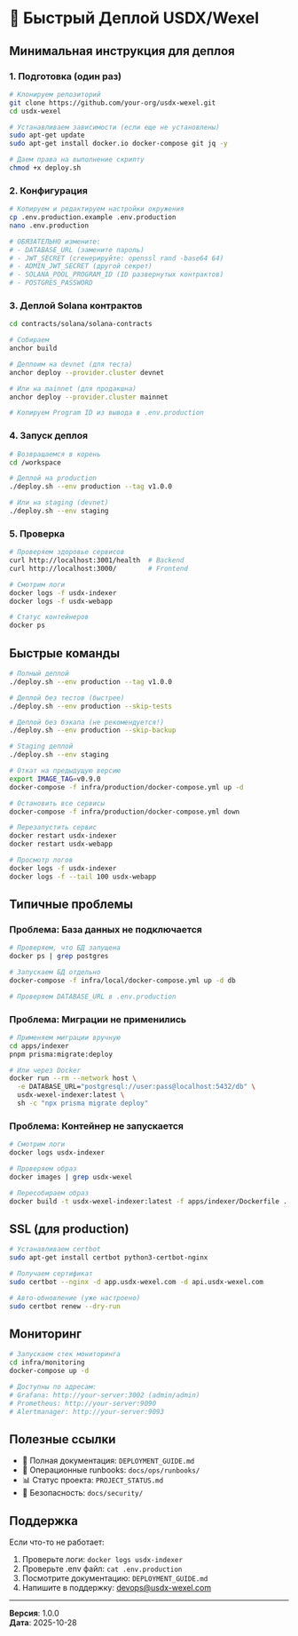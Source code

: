 # 🚀 Быстрый Деплой USDX/Wexel

## Минимальная инструкция для деплоя

### 1. Подготовка (один раз)

```bash
# Клонируем репозиторий
git clone https://github.com/your-org/usdx-wexel.git
cd usdx-wexel

# Устанавливаем зависимости (если еще не установлены)
sudo apt-get update
sudo apt-get install docker.io docker-compose git jq -y

# Даем права на выполнение скрипту
chmod +x deploy.sh
```

### 2. Конфигурация

```bash
# Копируем и редактируем настройки окружения
cp .env.production.example .env.production
nano .env.production

# ОБЯЗАТЕЛЬНО измените:
# - DATABASE_URL (замените пароль)
# - JWT_SECRET (сгенерируйте: openssl rand -base64 64)
# - ADMIN_JWT_SECRET (другой секрет)
# - SOLANA_POOL_PROGRAM_ID (ID развернутых контрактов)
# - POSTGRES_PASSWORD
```

### 3. Деплой Solana контрактов

```bash
cd contracts/solana/solana-contracts

# Собираем
anchor build

# Деплоим на devnet (для теста)
anchor deploy --provider.cluster devnet

# Или на mainnet (для продакшна)
anchor deploy --provider.cluster mainnet

# Копируем Program ID из вывода в .env.production
```

### 4. Запуск деплоя

```bash
# Возвращаемся в корень
cd /workspace

# Деплой на production
./deploy.sh --env production --tag v1.0.0

# Или на staging (devnet)
./deploy.sh --env staging
```

### 5. Проверка

```bash
# Проверяем здоровье сервисов
curl http://localhost:3001/health  # Backend
curl http://localhost:3000/        # Frontend

# Смотрим логи
docker logs -f usdx-indexer
docker logs -f usdx-webapp

# Статус контейнеров
docker ps
```

## Быстрые команды

```bash
# Полный деплой
./deploy.sh --env production --tag v1.0.0

# Деплой без тестов (быстрее)
./deploy.sh --env production --skip-tests

# Деплой без бэкапа (не рекомендуется!)
./deploy.sh --env production --skip-backup

# Staging деплой
./deploy.sh --env staging

# Откат на предыдущую версию
export IMAGE_TAG=v0.9.0
docker-compose -f infra/production/docker-compose.yml up -d

# Остановить все сервисы
docker-compose -f infra/production/docker-compose.yml down

# Перезапустить сервис
docker restart usdx-indexer
docker restart usdx-webapp

# Просмотр логов
docker logs -f usdx-indexer
docker logs -f --tail 100 usdx-webapp
```

## Типичные проблемы

### Проблема: База данных не подключается

```bash
# Проверяем, что БД запущена
docker ps | grep postgres

# Запускаем БД отдельно
docker-compose -f infra/local/docker-compose.yml up -d db

# Проверяем DATABASE_URL в .env.production
```

### Проблема: Миграции не применились

```bash
# Применяем миграции вручную
cd apps/indexer
pnpm prisma:migrate:deploy

# Или через Docker
docker run --rm --network host \
  -e DATABASE_URL="postgresql://user:pass@localhost:5432/db" \
  usdx-wexel-indexer:latest \
  sh -c "npx prisma migrate deploy"
```

### Проблема: Контейнер не запускается

```bash
# Смотрим логи
docker logs usdx-indexer

# Проверяем образ
docker images | grep usdx-wexel

# Пересобираем образ
docker build -t usdx-wexel-indexer:latest -f apps/indexer/Dockerfile .
```

## SSL (для production)

```bash
# Устанавливаем certbot
sudo apt-get install certbot python3-certbot-nginx

# Получаем сертификат
sudo certbot --nginx -d app.usdx-wexel.com -d api.usdx-wexel.com

# Авто-обновление (уже настроено)
sudo certbot renew --dry-run
```

## Мониторинг

```bash
# Запускаем стек мониторинга
cd infra/monitoring
docker-compose up -d

# Доступны по адресам:
# Grafana: http://your-server:3002 (admin/admin)
# Prometheus: http://your-server:9090
# Alertmanager: http://your-server:9093
```

## Полезные ссылки

- 📖 Полная документация: `DEPLOYMENT_GUIDE.md`
- 🔧 Операционные runbooks: `docs/ops/runbooks/`
- 📊 Статус проекта: `PROJECT_STATUS.md`
- 🔐 Безопасность: `docs/security/`

## Поддержка

Если что-то не работает:
1. Проверьте логи: `docker logs usdx-indexer`
2. Проверьте .env файл: `cat .env.production`
3. Посмотрите документацию: `DEPLOYMENT_GUIDE.md`
4. Напишите в поддержку: devops@usdx-wexel.com

---

**Версия**: 1.0.0  
**Дата**: 2025-10-28
